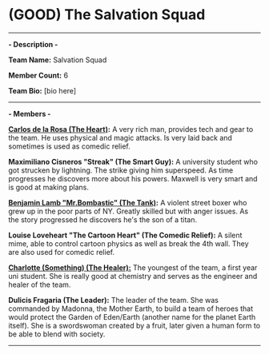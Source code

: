 # (GOOD) The Salvation Squad

-----

**- Description -**

**Team Name:**  Salvation Squad

**Member Count:** 6

**Team Bio:**
\[bio here]

-----
**- Members -**

**[Carlos de la Rosa (The Heart)](obsidian://open?vault=The%20Superverse&file=Characters%2FSuperhumans%2FCarlos%20de%20la%20Rosa):** A very rich man, provides tech and gear to the team. He uses physical and magic attacks. Is very laid back and sometimes is used as comedic relief.

**Maximiliano Cisneros "Streak" (The Smart Guy):** A university student who got strucken by lightning. The strike giving him superspeed. As time progresses he discovers more about his powers. Maxwell is very smart and is good at making plans. 

**[Benjamin Lamb "Mr.Bombastic" (The Tank)](obsidian://open?vault=The%20Superverse&file=Characters%2FSuperhumans%2FMr.Bombastic):** A violent street boxer who grew up in the poor parts of NY. Greatly skilled but with anger issues. As the story progressed he discovers he's the son of a titan.

**Louise Loveheart "The Cartoon Heart" (The Comedic Relief):** A silent mime, able to control cartoon physics as well as break the 4th wall. They are also used for comedic relief.

**[Charlotte (Something) (The Healer):](obsidian://open?vault=The%20Superverse&file=Characters%2FHumans%2FCharlotte%20(Something))** The youngest of the team, a first year uni student. She is really good at chemistry and serves as the engineer and healer of the team. 

**Dulicis Fragaria (The Leader):** The leader of the team. She was commanded by Madonna, the Mother Earth, to build a team of heroes that would protect the Garden of Eden/Earth (another name for the planet Earth itself). She is a swordswoman created by a fruit, later given a human form to be able to blend with society.

-----
